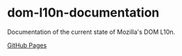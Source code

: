 # dom-l10n-documentation
Documentation of the current state of Mozilla's DOM L10n.

[GitHub Pages](https://nordzilla.github.io/dom-l10n-documentation/)
